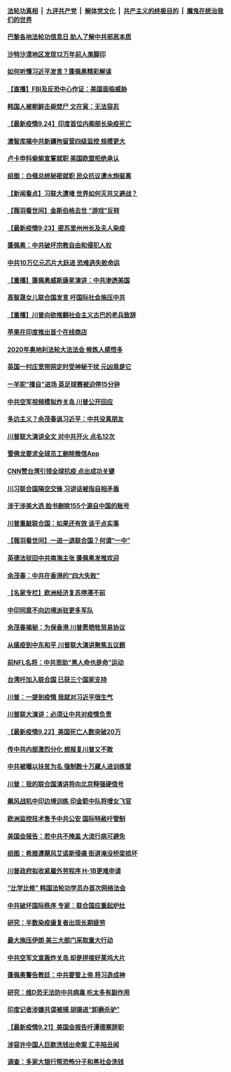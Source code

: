 ####  [法轮功真相](../../../../basic/blob/master/README.md?t=09250031) &nbsp;|&nbsp; [九评共产党](../../../../9ping.md/blob/master/README.md?t=09250031) &nbsp;|&nbsp; [解体党文化](../../../../jtdwh.md/blob/master/README.md?t=09250031)  &nbsp;|&nbsp; [共产主义的终极目的](../../../../gczydzjmd.md/blob/master/README.md?t=09250031) &nbsp;|&nbsp; [魔鬼在统治我们的世界](../../../../mgztzwmdsj.md/blob/master/README.md?t=09250031) 

#### [巴黎各地法轮功信息日 助人了解中共邪恶本质](../pages/nsc418/n12427021.md?t=09250031) 

#### [沙特沙漠地区发现12万年前人类脚印](../pages/nsc418/n12427101.md?t=09250031) 

#### [如何听懂习近平发言？蓬佩奥精彩解读](../pages/nsc418/n12427615.md?t=09250031) 

#### [【直播】FBI及反恐中心作证：美国面临威胁](../pages/nsc418/n12426398.md?t=09250031) 

#### [韩国人被朝鲜击毙焚尸 文在寅：无法容忍](../pages/nsc418/n12427154.md?t=09250031) 

#### [【最新疫情9.24】印度首位内阁部长染疫死亡](../pages/nsc418/n12426009.md?t=09250031) 

#### [澳智库揭中共新疆拘留营四级监控 规模更大](../pages/nsc418/n12426855.md?t=09250031) 

#### [卢卡申科偷偷宣誓就职 美国欧盟拒绝承认](../pages/nsc418/n12426826.md?t=09250031) 

#### [组图：白俄总统秘密就职 民众抗议遭水炮驱离](../pages/nsc418/n12426653.md?t=09250031) 

#### [【新闻看点】习联大遭堵 世界如何灭共又避战？](../pages/nsc418/n12425452.md?t=09250031) 

#### [【薇羽看世间】金斯伯格去世 “游戏”反转](../pages/nsc418/n12425506.md?t=09250031) 

#### [【最新疫情9·23】密苏里州州长及夫人染疫](../pages/nsc418/n12423207.md?t=09250031) 

#### [蓬佩奥：中共破坏宗教自由和侵犯人权](../pages/nsc418/n12425216.md?t=09250031) 

#### [中共10万亿元芯片大跃进 恐难逃失败命运](../pages/nsc418/n12425172.md?t=09250031) 

#### [【重播】蓬佩奥威斯康星演讲：中共渗透美国](../pages/nsc418/n12421353.md?t=09250031) 

#### [高智晟女儿联合国发言 吁国际社会施压中共](../pages/nsc418/n12424893.md?t=09250031) 

#### [【重播】川普向欲推翻社会主义古巴的老兵致辞](../pages/nsc418/n12423718.md?t=09250031) 

#### [苹果在印度推出首个在线商店](../pages/nsc418/n12424765.md?t=09250031) 

#### [2020年奥地利法轮大法法会 修炼人感悟多](../pages/nsc418/n12424416.md?t=09250031) 

#### [英国一村庄宽带网定时受神秘干扰 元凶竟是它](../pages/nsc418/n12424482.md?t=09250031) 

#### [一羊驼“擅自”进场 英足球赛被迫停15分钟](../pages/nsc418/n12424025.md?t=09250031) 

#### [中共空军视频模拟炸关岛 川普公开回应](../pages/nsc418/n12424290.md?t=09250031) 

#### [多边主义？余茂春讽习近平：中共没真朋友](../pages/nsc418/n12424244.md?t=09250031) 

#### [川普联大演讲全文 对中共开火 点名12次](../pages/nsc418/n12424202.md?t=09250031) 

#### [雪佛龙要求全球员工删除微信App](../pages/nsc418/n12424014.md?t=09250031) 

#### [CNN赞台湾引领全球抗疫 点出成功关键](../pages/nsc418/n12424176.md?t=09250031) 

#### [川习联合国隔空交锋 习讲话被指自相矛盾](../pages/nsc418/n12422677.md?t=09250031) 

#### [涉干涉美大选 脸书删除155个源自中国的账号](../pages/nsc418/n12423217.md?t=09250031) 

#### [川普重敲联合国：如果还有效 该干点实事](../pages/nsc418/n12422691.md?t=09250031) 

#### [【薇羽看世间】一进一退联合国？何谓“一中”](../pages/nsc418/n12422845.md?t=09250031) 

#### [英德法驳回中共南海主张 蓬佩奥发推欢迎](../pages/nsc418/n12422690.md?t=09250031) 

#### [余茂春：中共在香港的“四大失败”](../pages/nsc418/n12422908.md?t=09250031) 

#### [【名家专栏】欧洲经济复苏停滞不前](../pages/nsc418/n12421042.md?t=09250031) 

#### [中印同意不向边境派驻更多军队](../pages/nsc418/n12422782.md?t=09250031) 

#### [余茂春揭秘：为保香港 川普愿牺牲贸易协议](../pages/nsc418/n12422771.md?t=09250031) 

#### [从瘟疫到中东和平 川普联大演讲聚焦五议题](../pages/nsc418/n12422729.md?t=09250031) 

#### [前NFL名将：中共资助“黑人命也是命”运动](../pages/nsc418/n12422188.md?t=09250031) 

#### [台湾吁加入联合国 已获三个国家支持](../pages/nsc418/n12422520.md?t=09250031) 

#### [川普：一提到疫情 我就对习近平很生气](../pages/nsc418/n12422534.md?t=09250031) 

#### [川普联大演讲：必须让中共对疫情负责](../pages/nsc418/n12422528.md?t=09250031) 

#### [【最新疫情9.22】美国死亡人数突破20万](../pages/nsc418/n12420967.md?t=09250031) 

#### [传中共内部激烈分化 想报复川普又不敢](../pages/nsc418/n12421898.md?t=09250031) 

#### [中共被曝以扶贫为名 强制数十万藏人进训练营](../pages/nsc418/n12421819.md?t=09250031) 

#### [川普：我的联合国演讲将向北京释强硬信号](../pages/nsc418/n12421001.md?t=09250031) 

#### [飙风战机中印边境训练 印金箭中队将增女飞官](../pages/nsc418/n12421461.md?t=09250031) 

#### [欧洲监控技术售予中共公安 国际特赦吁管制](../pages/nsc418/n12421243.md?t=09250031) 

#### [美国会报告：若中共不掩盖 大流行病可避免](../pages/nsc418/n12421058.md?t=09250031) 

#### [组图：希腊遭飓风艾诺斯侵袭 街道淹没桥梁损坏](../pages/nsc418/n12419781.md?t=09250031) 

#### [川普政府拟收紧雇外劳程序 H-1B更难申请](../pages/nsc418/n12420424.md?t=09250031) 

#### [“比学比修” 韩国法轮功学员办首次网络法会](../pages/nsc418/n12419475.md?t=09250031) 

#### [中共破坏国际秩序 专家：联合国应重起炉灶](../pages/nsc418/n12420323.md?t=09250031) 

#### [研究：半数染疫康复者出现长期疲劳](../pages/nsc418/n12420332.md?t=09250031) 

#### [最大施压伊朗 美三大部门采取重大行动](../pages/nsc418/n12420072.md?t=09250031) 

#### [中共空军文宣轰炸关岛 却是拼接好莱坞大片](../pages/nsc418/n12420167.md?t=09250031) 

#### [蓬佩奥警告教廷：中共要管上帝 将习造成神](../pages/nsc418/n12420003.md?t=09250031) 

#### [研究：维D恐无法防中共病毒 吃太多有副作用](../pages/nsc418/n12419687.md?t=09250031) 

#### [印度记者涉嫌共谍被捕 胡锡进“卸磨杀驴”](../pages/nsc418/n12419831.md?t=09250031) 

#### [【最新疫情9.21】美国会报告吁谭德塞辞职](../pages/nsc418/n12415943.md?t=09250031) 

#### [涉容许中国人巨款洗钱出命案 汇丰陷丑闻](../pages/nsc418/n12419442.md?t=09250031) 

#### [调查：多家大银行帮恐怖分子和黑社会洗钱](../pages/nsc418/n12419217.md?t=09250031) 

